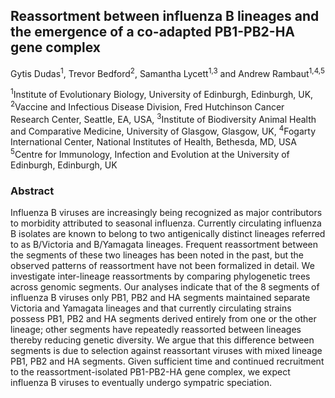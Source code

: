 ## Reassortment between influenza B lineages and the emergence of a co-adapted PB1-PB2-HA gene complex

Gytis Dudas<sup>1</sup>, Trevor Bedford<sup>2</sup>, Samantha Lycett<sup>1,3</sup> and Andrew Rambaut<sup>1,4,5</sup>

<sup>1</sup>Institute of Evolutionary Biology, University of Edinburgh, Edinburgh, UK,
<sup>2</sup>Vaccine and Infectious Disease Division, Fred Hutchinson Cancer Research Center, Seattle, EA, USA,
<sup>3</sup>Institute of Biodiversity Animal Health and Comparative Medicine, University of Glasgow, Glasgow, UK,
<sup>4</sup>Fogarty International Center, National Institutes of Health, Bethesda, MD, USA
<sup>5</sup>Centre for Immunology, Infection and Evolution at the University of Edinburgh, Edinburgh, UK

### Abstract

Influenza B viruses are increasingly being recognized as major contributors to morbidity attributed to seasonal influenza. Currently circulating influenza B isolates are known to belong to two antigenically distinct lineages referred to as B/Victoria and B/Yamagata lineages. Frequent reassortment between the segments of these two lineages has been noted in the past, but the observed patterns of reassortment have not been formalized in detail. We investigate inter-lineage reassortments by comparing phylogenetic trees across genomic segments. Our analyses indicate that of the 8 segments of influenza B viruses only PB1, PB2 and HA segments maintained separate Victoria and Yamagata lineages and that currently circulating strains possess PB1, PB2 and HA segments derived entirely from one or the other lineage; other segments have repeatedly reassorted between lineages thereby reducing genetic diversity. We argue that this difference between segments is due to selection against reassortant viruses with mixed lineage PB1, PB2 and HA segments. Given sufficient time and continued recruitment to the reassortment-isolated PB1-PB2-HA gene complex, we expect influenza B viruses to eventually undergo sympatric speciation.
